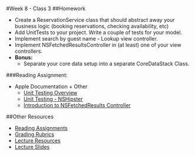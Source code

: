 #Week 8 - Class 3
##Homework
* Create a ReservationService class that should abstract away your business logic (booking reservations, checking availability, etc)
* Add UnitTests to your project. Write a couple of tests for your model.
* Implement search by guest name - Lookup view controller.
* Implement NSFetchedResultsController in (at least) one of your view controllers.
* **Bonus:**
	* Separate your core data setup into a separate CoreDataStack Class.

###Reading Assignment:
* Apple Documentation + Other
  * [Unit Testing Overview](https://developer.apple.com/library/ios/documentation/ToolsLanguages/Conceptual/Xcode_Overview/UnitTesting.html)
  * [Unit Testing - NSHipster](http://nshipster.com/unit-testing/)
  * [Introduction to NSFetchedResults Controller](http://nshipster.com/unit-testing/)

##Other Resources
* [Reading Assignments](../../Resources/ra-grading-standard/)
* [Grading Rubrics](../../Resources/)
* [Lecture Resources](lecture/)
* [Lecture Slides](https://www.icloud.com/keynote/000EblNZo8LLDRloxUiLhjJ8g#Week8-Class3)
